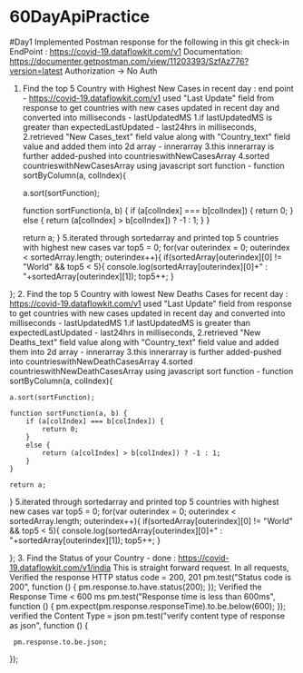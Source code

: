 # 60DayApiPractice
#Day1
Implemented Postman response for the following in this git check-in
EndPoint : https://covid-19.dataflowkit.com/v1
Documentation: https://documenter.getpostman.com/view/11203393/SzfAz776?version=latest
Authorization -> No Auth

1. Find the top 5 Country with Highest New Cases in recent day :
 end point  - https://covid-19.dataflowkit.com/v1
 used "Last Update" field from response to get countries with new cases updated in recent day and converted into milliseconds - lastUpdatedMS
 1.if lastUpdatedMS is greater than expectedLastUpdated - last24hrs in milliseconds,
 2.retrieved "New Cases_text" field value along with "Country_text" field value and added them into 2d array - innerarray
 3.this innerarray is further added-pushed into countrieswithNewCasesArray
 4.sorted countrieswithNewCasesArray using javascript sort function - function sortByColumn(a, colIndex){

    a.sort(sortFunction);

    function sortFunction(a, b) {
        if (a[colIndex] === b[colIndex]) {
            return 0;
        }
        else {
            return (a[colIndex] > b[colIndex]) ? -1 : 1;
        }
    }

    return a;
}
5.iterated through sortedarray and printed top 5 countries with highest new cases
var top5 = 0;
for(var outerindex = 0; outerindex < sortedArray.length; outerindex++){
    if(sortedArray[outerindex][0] != "World" && top5 < 5){
         console.log(sortedArray[outerindex][0]+" : "+sortedArray[outerindex][1]); 
         top5++;
    }
  
};
2. Find the top 5 Country with lowest New Deaths Cases for recent day :
https://covid-19.dataflowkit.com/v1
used "Last Update" field from response to get countries with new cases updated in recent day and converted into milliseconds - lastUpdatedMS
 1.if lastUpdatedMS is greater than expectedLastUpdated - last24hrs in milliseconds,
 2.retrieved "New Deaths_text" field value along with "Country_text" field value and added them into 2d array - innerarray
 3.this innerarray is further added-pushed into countrieswithNewDeathCasesArray
 4.sorted countrieswithNewDeathCasesArray using javascript sort function - function sortByColumn(a, colIndex){

    a.sort(sortFunction);

    function sortFunction(a, b) {
        if (a[colIndex] === b[colIndex]) {
            return 0;
        }
        else {
            return (a[colIndex] > b[colIndex]) ? -1 : 1;
        }
    }

    return a;
}
5.iterated through sortedarray and printed top 5 countries with highest new cases
var top5 = 0;
for(var outerindex = 0; outerindex < sortedArray.length; outerindex++){
    if(sortedArray[outerindex][0] != "World" && top5 < 5){
         console.log(sortedArray[outerindex][0]+" : "+sortedArray[outerindex][1]); 
         top5++;
    }
  
};
3. Find the Status of your Country - done :
https://covid-19.dataflowkit.com/v1/india
This is straight forward request.
In all requests, 
Verified the response HTTP status code = 200, 201
pm.test("Status code is 200", function () {
    pm.response.to.have.status(200);
});
Verified the Response Time < 600 ms
pm.test("Response time is less than 600ms", function () {
    pm.expect(pm.response.responseTime).to.be.below(600);
});
verified the Content Type = json
pm.test("verify content type of response as json", function () {
    
     pm.response.to.be.json;

});

